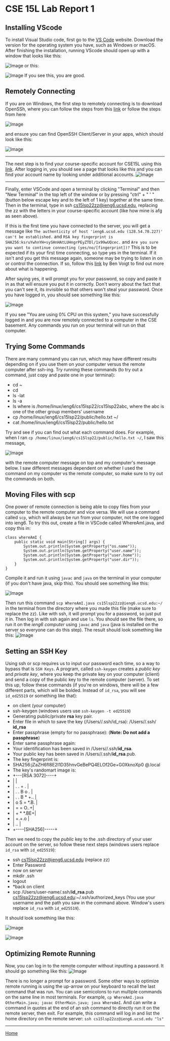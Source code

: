 # **CSE 15L Lab Report 1**

## **Installing VScode**

To install Visual Studio code, first go to the [VS Code](https://code.visualstudio.com) website. Download the version for the operating system you have, such as Windows or macOS. After finishing the installation, running VScode should open up with a window that looks like this:

![Image](GetStarted.png) or this:

 ![Image](GetStarted2.jpg)
If you see this, you are good.

## **Remotely Connecting**

If you are on Windows, the first step to remotely connecting is to download OpenSSh, where you can follow the steps from this [link](https://docs.microsoft.com/en-us/windows-server/administration/openssh/openssh_install_firstuse) or follow the steps from here 

![Image](installationOpenSSH.jpg) 

and ensure you can find OpenSSH Client/Server in your apps, which should look like this: 

![Image](openSSHInstall.jpg)

--- 

The next step is to find your course-specific account for CSE15L using this [link](https://sdacs.ucsd.edu/~icc/index.php). After logging in, you should see a page that looks like this and you can find your account name by looking under additional accounts. ![Image](accountName.jpg)

---
Finally, enter VSCode and open a terminal by clicking "Terminal" and then "New Terminal" in the top left of the window or by pressing "ctrl" + " ' " (button below escape key and to the left of 1 key) together at the same time. Then in the terminal, type in ssh cs15lsp22zz@ieng6.ucsd.edu, replacing the zz with the letters in your course-specific account (like how mine is afg as seen above). 

If this is the first time you have connected to the server, you will get a message like `The authenticity of host 'ieng6.ucsd.edu (128.54.70.227)' can't be established.` and `RSA key fingerprint is SHA256:ksruYwhnYH+sySHnHAtLUHngrPEyZTDl/1x99wUQcec.` and
`Are you sure you want to continue connecting (yes/no/[fingerprint])?` This is to be expected if its your first time connecting, so type yes in the terminal. If it isn't and you get this message again, someone may be trying to listen in on or control the connection. If so, follow this [link](https://superuser.com/questions/421074/ssh-the-authenticity-of-host-host-cant-be-established/421084#421084) by Ben Voigt to find out more about what is happening.

After saying yes, it will prompt you for your password, so copy and paste it in as that will ensure you put it in correctly. Don't worry about the fact that you can't see it, its invisible so that others won't steal your password. Once you have logged in, you should see something like this: 

![Image](sshLogin.jpg)

If you see "You are using 0% CPU on this system," you have successfully logged in and you are now remotely connected to a computer in the CSE basement. Any commands you run on your terminal will run on that computer.

## **Trying Some Commands**
There are many command you can run, which may have different results depending on if you use them on *your* computer versus the remote computer after ssh-ing. Try running these commands (to try out a command, just copy and paste one in your terminal):
* cd ~
* cd
* ls -lat
* ls -a
* ls <directory> where <directory> is /home/linux/ieng6/cs15lsp22/cs15lsp22abc, where the abc is one of the other group members’ username
* cp /home/linux/ieng6/cs15lsp22/public/hello.txt ~/
* cat /home/linux/ieng6/cs15lsp22/public/hello.txt

Try and see if you can find out what each command does. For example, when I ran `cp /home/linux/ieng6/cs15lsp22/public/hello.txt ~/`, I saw this message, 

![Image](commands.jpg) 

with the remote computer message on top and my computer's message below.
I saw different messages dependent on whether I used the command on my computer vs the remote computer, so make sure to try out the commands on both.
 

## **Moving Files with scp**

One power of remote connection is being able to copy files from your computer to the remote computer and vice versa. We will use a command called `scp`, which will always be run from your computer, not the one logged into ieng6. To try this out, create a file in VSCode called WhereAmI.java, and copy this in: 



    class whereAmI {
        public static void main(String[] args) {
            System.out.println(System.getProperty("os.name"));
            System.out.println(System.getProperty("user.name"));
            System.out.println(System.getProperty("user.home"));
            System.out.println(System.getProperty("user.dir"));
        }
    }

Compile it and run it using `javac` and `java` on the terminal in your computer (if you don't have java, skip this). You should see something like this: 

![Image](run.jpg)

Then run this command `scp WhereAmI.java cs15lsp22zz@ieng6.ucsd.edu:~/` in the terminal from the directory where you made this file (make sure to replace the zz). Like with ssh, it will prompt you for a password, so just put it in. Then log in with ssh again and use `ls`. You should see the file there, so run it on the *ieng6 computer* using `javac` and `java` (java is installed on the server so everyone can do this step). The result should look something like this: ![Image](run2.jpg)


## **Setting an SSH Key**
Using ssh or scp requires us to input our password each time, so a way to bypass that is `SSH Keys`. A program, called `ssh-keygen` creates a *public key* and *private key*, where you keep the private key on your computer (client) and send a copy of the public key to the remote computer (server). To set this up, follow these commands (if you're on windows, there will be a few different parts, which will be bolded. Instead of `id_rsa`, you will see  `id_ed25519` or something like that):

* on client (your computer)
* ssh-keygen (windows users use `ssh-keygen -t ed25519`)
* Generating public/private **rsa** key pair.
* Enter file in which to save the key (/Users/<user-name>/.ssh/id_rsa): /Users/<user-name>/.ssh/ **id_rsa**
* Enter passphrase (empty for no passphrase): (**Note: Do not add a passphrase**)
* Enter same passphrase again: 
* Your identification has been saved in /Users/<user-name>/.ssh/**id_rsa**.
* Your public key has been saved in /Users/<user-name>/.ssh/**id_rsa**.pub.
* The key fingerprint is:
* SHA256:jZaZH6fI8E2I1D35hnvGeBePQ4ELOf2Ge+G0XknoXp0 <user-name>@<system>.local
* The key's randomart image is:
* +---[RSA 3072]----+
* |                 |
* |       . . + .   |
* |      . . B o .  |
* |     . . B * +.. |
* |      o S = *.B. |
* |       = = O.*.*+|
* |        + * *.BE+|
* |           +.+.o |
* |             ..  |
* +----[SHA256]-----+

Then we need to copy the *public* key to the .ssh directory of your user account on the server, so follow these next steps (windows users replace `id_rsa` with `id_ed25519`):
* ssh cs15lsp22zz@ieng6.ucsd.edu (replace zz)
* Enter Password
* now on server
* mkdir .ssh
* logout
* *back on client
* scp /Users/user-name/.ssh/**id_rsa**.pub cs15lsp22zz@ieng6.ucsd.edu:~/.ssh/authorized_keys (You use your username and the path you saw in the command above. Window's users replace `id_rsa` with `id_ed25519`).

It should look something like this: 

![Image](setUp.jpg)

![Image](setUp2.jpg) 


## **Optimizing Remote Running**
Now, you can log in to the remote computer without inputting a password. It should go something like this: ![Image](NoPw.jpg)

There is no longer a prompt for a password. Some other ways to optimize remote running is using the up-arrow on your keyboard to recall the last command that was run. You can use semicolons to run multiple commands on the same line in most terminals. For example, `cp WhereAmI.java OtherMain.java; javac OtherMain.java; java WhereAmI`. And can write a command in quotes at the end of an ssh command to directly run it on the remote server, then exit. For example, this command will log in and list the home directory on the remote server: `ssh cs15lsp22zz@ieng6.ucsd.edu "ls"`
 
 ---
 [Home](https://bsalvania.github.io/Lab-Report-1/index.html)
